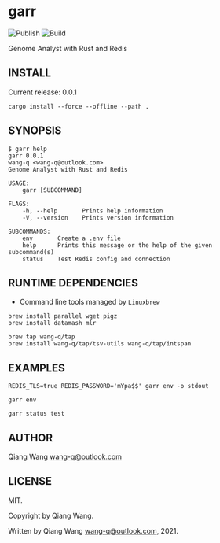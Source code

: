 # garr

![Publish](https://github.com/wang-q/garr/workflows/Publish/badge.svg)
![Build](https://github.com/wang-q/garr/workflows/Build/badge.svg)

Genome Analyst with Rust and Redis

## INSTALL

Current release: 0.0.1

```shell script
cargo install --force --offline --path .

```


## SYNOPSIS

```
$ garr help
garr 0.0.1
wang-q <wang-q@outlook.com>
Genome Analyst with Rust and Redis

USAGE:
    garr [SUBCOMMAND]

FLAGS:
    -h, --help       Prints help information
    -V, --version    Prints version information

SUBCOMMANDS:
    env       Create a .env file
    help      Prints this message or the help of the given subcommand(s)
    status    Test Redis config and connection

```

## RUNTIME DEPENDENCIES

* Command line tools managed by `Linuxbrew`

```shell script
brew install parallel wget pigz
brew install datamash mlr

brew tap wang-q/tap
brew install wang-q/tap/tsv-utils wang-q/tap/intspan

```

## EXAMPLES

```shell script
REDIS_TLS=true REDIS_PASSWORD='mYpa$$' garr env -o stdout

garr env

garr status test

```

## AUTHOR

Qiang Wang <wang-q@outlook.com>

## LICENSE

MIT.

Copyright by Qiang Wang.

Written by Qiang Wang <wang-q@outlook.com>, 2021.
